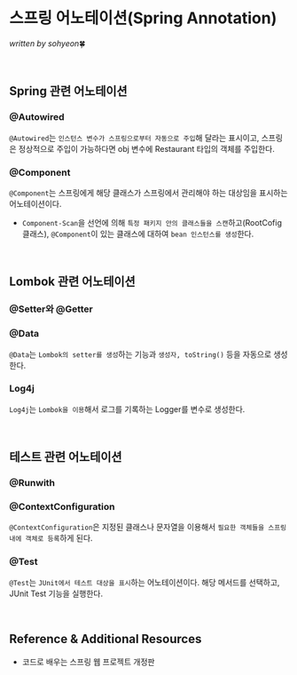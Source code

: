 # 스프링 어노테이션(Spring Annotation)
*written by sohyeon*🍀

<br>

## Spring 관련 어노테이션
### @Autowired
`@Autowired`는 `인스턴스 변수가 스프링으로부터 자동으로 주입`해 달라는 표시이고, 스프링은 정상적으로 주입이 가능하다면 obj 변수에 Restaurant 타입의 객체를 주입한다.  

### @Component
`@Component`는 스프링에게 해당 클래스가 스프링에서 관리해야 하는 대상임을 표시하는 어노테이션이다.  
* `Component-Scan`을 선언에 의해 `특정 패키지 안의 클래스들을 스캔`하고(RootCofig 클래스), `@Component`이 있는 클래스에 대하여 `bean 인스턴스를 생성`한다.  

<br>

## Lombok 관련 어노테이션
### @Setter와 @Getter

### @Data
`@Data`는 `Lombok의 setter를 생성`하는 기능과 `생성자, toString()` 등을 자동으로 생성한다.  

### Log4j
`Log4j`는 `Lombok을 이용`해서 로그를 기록하는 Logger를 변수로 생성한다.  

<br>

## 테스트 관련 어노테이션
### @Runwith

### @ContextConfiguration
`@ContextConfiguration`은 지정된 클래스나 문자열을 이용해서 `필요한 객체들을 스프링 내에 객체로 등록`하게 된다.  

### @Test
`@Test`는 `JUnit에서 테스트 대상을 표시`하는 어노테이션이다.  해당 메서드를 선택하고, JUnit Test 기능을 실행한다.  

<br>

## Reference & Additional Resources
* 코드로 배우는 스프링 웹 프로젝트 개정판


